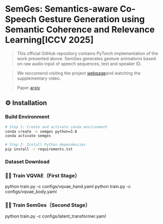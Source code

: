 # SemGes: Semantics-aware Co-Speech Gesture Generation using Semantic Coherence and Relevance Learning[ICCV 2025]
> 
> This official GitHub repository contains PyTorch implementation of the work presented above. 
> SemGes generates gesture animations based on raw audio input of speech sequences, text and speaker ID.

> We reccomend visiting the project [webpage]( https://semgesture.github.io/.)and watching the supplementary video.

> Paper [arxiv](https://www.arxiv.org/abs/2507.19359)

## ⚙️ Installation

### Build Environment

```bash
# Step 1: Create and activate conda environment
conda create -n semges python=3.8
conda activate semges

# Step 2: Install Python dependencies
pip install -r requirements.txt
```

### Dataset Download





### 🏋️‍♂️ Train VQVAE（First Stage）
python train.py -c configs/vqvae_hand.yaml
python train.py -c configs/vqvae_body.yaml



### 🏋️‍♂️ Train SemGes（Second Stage）
python train.py -c configs/latent_transformer.yaml

